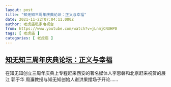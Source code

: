```yaml
---
layout: post
title: "知无知三周年庆典论坛：正义与幸福"
date: 2021-11-22T07:04:11.000Z
author: 老虎庙私家电视台
from: https://www.youtube.com/watch?v=jLnmjCNUHP0
tags: [ 老虎庙 ]
categories: [ 老虎庙 ]
---
```

<!--1637564651000-->
[知无知三周年庆典论坛：正义与幸福](https://www.youtube.com/watch?v=jLnmjCNUHP0)
------

<div>
在知无知创立三周年庆典上专程赶来西安的著名媒体人李思磐和北京赶来祝贺的展江 郭于华 周濂教授与知无知创始人谌洪果摆场子开论……
</div>
